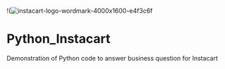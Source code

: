 !(![instacart-logo-wordmark-4000x1600-e4f3c6f](https://github.com/mflahan/Python_Instacart/assets/156682747/59013ba2-7caa-4b24-88bd-0cf75d3040b3)

# Python_Instacart
Demonstration of Python code to answer business question for Instacart
